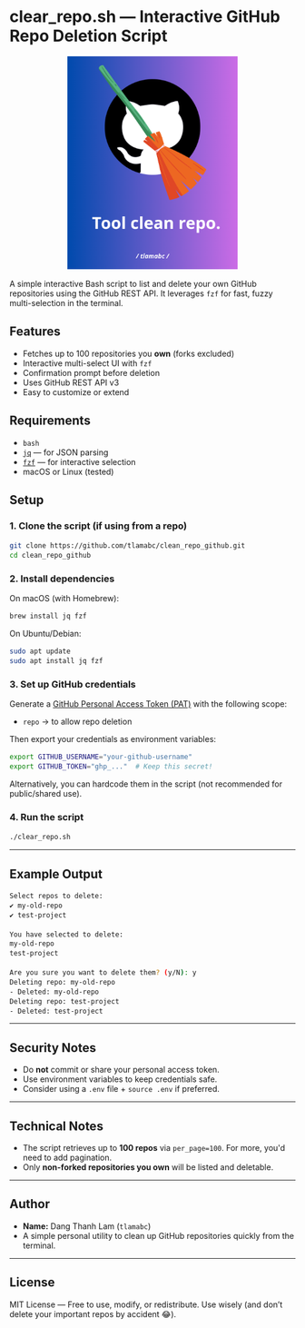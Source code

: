 # clear_repo.sh — Interactive GitHub Repo Deletion Script
<p align="center">
  <img src="./logo_tool_clean_repo.png" alt="Logo" width="300"/>
</p>

A simple interactive Bash script to list and delete your own GitHub repositories using the GitHub REST API. It leverages `fzf` for fast, fuzzy multi-selection in the terminal.

## Features

- Fetches up to 100 repositories you **own** (forks excluded)
- Interactive multi-select UI with `fzf`
- Confirmation prompt before deletion
- Uses GitHub REST API v3
- Easy to customize or extend

## Requirements

- `bash`
- [`jq`](https://stedolan.github.io/jq/) — for JSON parsing
- [`fzf`](https://github.com/junegunn/fzf) — for interactive selection
- macOS or Linux (tested)

## Setup

### 1. Clone the script (if using from a repo)

```bash
git clone https://github.com/tlamabc/clean_repo_github.git
cd clean_repo_github
````

### 2. Install dependencies

On macOS (with Homebrew):

```bash
brew install jq fzf
```

On Ubuntu/Debian:

```bash
sudo apt update
sudo apt install jq fzf
```

### 3. Set up GitHub credentials

Generate a [GitHub Personal Access Token (PAT)](https://github.com/settings/tokens) with the following scope:

* `repo` → to allow repo deletion

Then export your credentials as environment variables:

```bash
export GITHUB_USERNAME="your-github-username"
export GITHUB_TOKEN="ghp_..."  # Keep this secret!
```

Alternatively, you can hardcode them in the script (not recommended for public/shared use).

### 4. Run the script

```bash
./clear_repo.sh
```

---

## Example Output

```bash
Select repos to delete: 
✔ my-old-repo
✔ test-project

You have selected to delete:
my-old-repo
test-project

Are you sure you want to delete them? (y/N): y
Deleting repo: my-old-repo
- Deleted: my-old-repo
Deleting repo: test-project
- Deleted: test-project
```

---

## Security Notes

* Do **not** commit or share your personal access token.
* Use environment variables to keep credentials safe.
* Consider using a `.env` file + `source .env` if preferred.

---

## Technical Notes

* The script retrieves up to **100 repos** via `per_page=100`. For more, you'd need to add pagination.
* Only **non-forked repositories you own** will be listed and deletable.

---

## Author

* **Name:** Dang Thanh Lam (`tlamabc`)
* A simple personal utility to clean up GitHub repositories quickly from the terminal.

---

## License

MIT License — Free to use, modify, or redistribute. Use wisely (and don’t delete your important repos by accident 😂).




